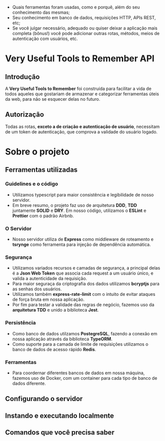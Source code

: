 - Quais ferramentas foram usadas, como e porquê, além do seu conhecimento das mesmas;
- Seu conhecimento em banco de dados, requisições HTTP, APIs REST, etc;
- Se você julgar necessário, adequado ou quiser deixar a aplicação mais completa (bônus!) você pode adicionar outras rotas, métodos, meios de autenticação com usuários, etc.

# Very Useful Tools to Remember API
## Introdução
A **Very Useful Tools to Remember** foi construída para facilitar a vida de todos aqueles que gostariam de armazenar e categorizar ferramentas úteis da web, para não se esquecer delas no futuro.

## Autorização
Todas as rotas, **exceto a de criação e autenticação de usuário**, necessitam de um token de autenticação, que comprova a validade do usuário logado.

# Sobre o projeto
## Ferramentas utilizadas
### Guidelines e o código
-  Utilizamos typescript para maior consistência e legibilidade de nosso servidor.
- Em breve resumo, o projeto faz uso de arquitetura **DDD**, **TDD** juntamente **SOLID** e **DRY**. Em nosso código, utilizamos o **ESLint** e **Prettier** com o padrão Airbnb.
### O Servidor
- Nosso servidor utiliza de **Express** como middleware de roteamento e **tsrynge** como ferramenta para injeção de dependência automática.
### Segurança
- Utilizamos variados recursos e camadas de segurança, a principal delas é a **Json Web Token** que associa cada request a um usuário único, e valida a autenticidade da requisição.
- Para maior seguraça da criptografia dos dados utilizamos **bcryptjs** para as senhas dos usuários.
- Utilizamos também **express-rate-limit** com o intuito de evitar ataques de força bruta em nossa aplicação.
- Por fim para testar a validade das regras de negócio, fazemos uso da **arquitetura TDD** e unido a biblioteca **Jest**.
### Persistência
- Como banco de dados utilzamos **PostegreSQL**, fazendo a conexão em nossa aplicação através da biblioteca **TypeORM**.
- Como suporte para a camada de limite de requisições utilizamos o banco de dados de acesso rápido **Redis**.
### Ferramentas
- Para coordernar diferentes bancos de dados em nossa máquina, fazemos uso de Docker, com um container para cada tipo de banco de dados diferente.

## Configurando o servidor
## Instando e executando localmente
## Comandos que você precisa saber